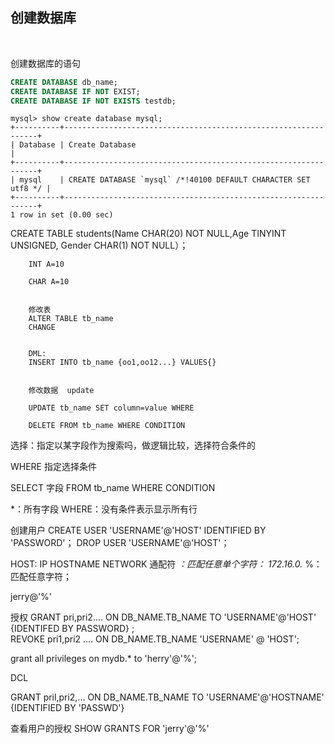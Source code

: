 ## 创建数据库

<br>

创建数据库的语句
```sql
CREATE DATABASE db_name;
CREATE DATABASE IF NOT EXIST;
CREATE DATABASE IF NOT EXISTS testdb;
```

```mysql
mysql> show create database mysql;
+----------+----------------------------------------------------------------+
| Database | Create Database                                                |
+----------+----------------------------------------------------------------+
| mysql    | CREATE DATABASE `mysql` /*!40100 DEFAULT CHARACTER SET utf8 */ |
+----------+----------------------------------------------------------------+
1 row in set (0.00 sec)
```





CREATE TABLE students(Name CHAR(20) NOT NULL,Age TINYINT UNSIGNED, Gender CHAR(1) NOT NULL）；

		INT A=10

		CHAR A=10                


		修改表
		ALTER TABLE tb_name
		CHANGE


		DML:
		INSERT INTO tb_name {oo1,oo12...} VALUES{}


		修改数据  update

		UPDATE tb_name SET column=value WHERE 

		DELETE FROM tb_name WHERE CONDITION



选择：指定以某字段作为搜索吗，做逻辑比较，选择符合条件的

WHERE 指定选择条件

SELECT 字段  FROM  tb_name WHERE CONDITION

*：所有字段
WHERE：没有条件表示显示所有行


创建用户
CREATE USER 'USERNAME'@'HOST' IDENTIFIED BY 'PASSWORD'；
DROP USER 'USERNAME'@'HOST'；

HOST:
IP
HOSTNAME
NETWORK
通配符
_：匹配任意单个字符：   172.16.0._
%：匹配任意字符；

jerry@'%'

授权
GRANT pri,pri2.... ON DB_NAME.TB_NAME   TO  'USERNAME'@'HOST'  {IDENTIFED BY PASSWORD} ;                                 
REVOKE  pri1,pri2 .... ON  DB_NAME.TB_NAME 'USERNAME' @ 'HOST';

grant all privileges on mydb.* to 'herry'@'%';


DCL                                                 

GRANT pril,pri2,... ON DB_NAME.TB_NAME TO 'USERNAME'@'HOSTNAME' {IDENTIFIED BY 'PASSWD'}


查看用户的授权
SHOW GRANTS FOR 'jerry'@'%'

